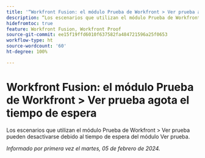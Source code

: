 ```yaml
---
title: '“Workfront Fusion: el módulo Prueba de Workfront > Ver prueba agota el tiempo de espera”'
description: “Los escenarios que utilizan el módulo Prueba de Workfront > Ver prueba pueden desactivarse debido al tiempo de espera del módulo Ver prueba”.
hidefromtoc: true
feature: Workfront Fusion, Workfront Proof
source-git-commit: ee15f19ffd6010f637582fa484721596a25f0653
workflow-type: ht
source-wordcount: '60'
ht-degree: 100%

---
```



# Workfront Fusion: el módulo Prueba de Workfront > Ver prueba agota el tiempo de espera

Los escenarios que utilizan el módulo Prueba de Workfront > Ver prueba pueden desactivarse debido al tiempo de espera del módulo Ver prueba.

_Informado por primera vez el martes, 05 de febrero de 2024._
